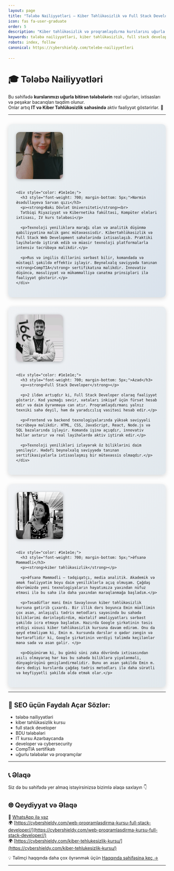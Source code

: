 ```yaml
---
layout: page
title: "Tələbə Nailiyyətləri – Kiber Təhlükəsizlik və Full Stack Developer Uğurları"
icon: fas fa-user-graduate
order: 5
description: "Kiber təhlükəsizlik və proqramlaşdırma kurslarını uğurla bitirən tələbələrimizin real nailiyyətləri. Full Stack Developer, Cybersecurity, BDU tələbələri və sertifikatlı mütəxəssislər."
keywords: tələbə nailiyyətləri, kiber təhlükəsizlik, full stack developer, IT kursu, BDU, kibertəhlükəsizlik, proqramlaşdırma, developer, Azərbaycan, CompTIA, uğurlu tələbələr
robots: index, follow
canonical: https://cybershieldy.com/telebe-nailiyyetleri

---
```


# 🎓 Tələbə Nailiyyətləri

Bu səhifədə <strong>kurslarımızı uğurla bitirən tələbələrin</strong> real uğurları, ixtisasları və peşəkar bacarıqları təqdim olunur.  
Onlar artıq <strong>IT və Kiber Təhlükəsizlik sahəsində</strong> aktiv fəaliyyət göstərirlər. 🚀

---

<div style="display: flex; flex-direction: column; gap: 30px; margin-top: 30px;">

  <!-- 🧑‍🎓 1-ci tələbə - Nərmin -->
  <div style="display: flex; align-items: center; gap: 20px; flex-wrap: wrap; background: linear-gradient(135deg, #eef2f3 0%, #d9e2ec 100%); padding: 25px; border-radius: 12px; box-shadow: 0 4px 14px rgba(0,0,0,0.15);">
    <img src="/assets/images/nermin.webp" alt="Nərmin Əsədullayeva" style="width: 150px; height: 150px; border-radius: 12px; object-fit: cover; box-shadow: 0 2px 10px rgba(0,0,0,0.25);">

    <div style="color: #1e1e1e;">
      <h3 style="font-weight: 700; margin-bottom: 5px;">Nərmin Əsədullayeva Sarvan qızı</h3>
      <p><strong>Bakı Dövlət Universiteti</strong><br>
      Tətbiqi Riyaziyyat və Kibernetika fakültəsi, Kompüter elmləri ixtisası, IV kurs tələbəsi</p>

      <p>Texnoloji yeniliklərə marağı olan və analitik düşünmə qabiliyyətinə malik gənc mütəxəssisdir. Kibertəhlükəsizlik və Full Stack Web Development sahələrində ixtisaslaşıb. Praktiki layihələrdə iştirak edib və müasir texnoloji platformalarla intensiv təcrübəyə malikdir.</p>

      <p>Rus və ingilis dillərini sərbəst bilir, komandada və müstəqil şəkildə effektiv işləyir. Beynəlxalq səviyyədə tanınan <strong>CompTIA</strong> sertifikatına malikdir. İnnovativ düşüncə, məsuliyyət və mükəmməlliyə canatma prinsipləri ilə fəaliyyət göstərir.</p>
    </div>
  </div>

  <!-- 👨‍💻 2-ci tələbə - Azad -->
  <div style="display: flex; align-items: center; gap: 20px; flex-wrap: wrap; background: linear-gradient(135deg, #f0f2f5 0%, #e1e8ed 100%); padding: 25px; border-radius: 12px; box-shadow: 0 4px 14px rgba(0,0,0,0.15);">
    <img src="/assets/images/azad.webp" alt="Azad - Full Stack Developer" style="width: 150px; height: 150px; border-radius: 12px; object-fit: cover; box-shadow: 0 2px 10px rgba(0,0,0,0.25);">

    <div style="color: #1e1e1e;">
      <h3 style="font-weight: 700; margin-bottom: 5px;">Azad</h3>
      <p><strong>Full Stack Developer</strong></p>

      <p>2 ildən artıqdır ki, Full Stack Developer olaraq fəaliyyət göstərir. Kod yazmağı sevir, xətaları inkişaf üçün fürsət hesab edir və daim öyrənməyə can atır. Proqramlaşdırmanı yalnız texniki sahə deyil, həm də yaradıcılıq vasitəsi hesab edir.</p>

      <p>Frontend və backend texnologiyalarında yüksək səviyyəli təcrübəyə malikdir. HTML, CSS, JavaScript, React, Node.js və SQL bazalarında işləyir. Komanda işinə açıqdır, innovativ həllər axtarır və real layihələrdə aktiv iştirak edir.</p>

      <p>Texnoloji yenilikləri izləyərək öz biliklərini daim yeniləyir. Hədəfi beynəlxalq səviyyədə tanınan sertifikasiyalarla ixtisaslaşmış bir mütəxəssis olmaqdır.</p>
    </div>
  </div>


<!-- 👨‍💻 3-cu tələbə - Efsane -->
  <div style="display: flex; align-items: center; gap: 20px; flex-wrap: wrap; background: linear-gradient(135deg, #f0f2f5 0%, #e1e8ed 100%); padding: 25px; border-radius: 12px; box-shadow: 0 4px 14px rgba(0,0,0,0.15);">
    <img src="/assets/images/efsane.webp" alt="Əfsanə Məmmədli -  kiber təhlükəsizlik" style="width: 150px; height: 150px; border-radius: 12px; object-fit: cover; box-shadow: 0 2px 10px rgba(0,0,0,0.25);">

    <div style="color: #1e1e1e;">
      <h3 style="font-weight: 700; margin-bottom: 5px;">Əfsanə Məmmədli</h3>
      <p><strong>kiber təhlükəsizlik</strong></p>

      <p>Əfsanə Məmmədli – tədqiqatçı, media analitik. Akademik və əmək fəaliyyətim boyu daim yeniliklərlə açıq olmuşam. Çağdaş dövrümüzdə yeni texnologiyaların həyatımıza yaxından nüfuz etməsi ilə bu sahə ilə daha yaxından maraqlanmağa başladım.</p>

      <p>Təsadüflər məni Emin Savaylovun kiber təhlükəsizlik kursuna gətirib çıxardı. Bir illik dərs boyunca Emin müəllimin çox asan, anlaşıqlı tədris metodları sayəsində bu sahədə biliklərimi dərinləşdirdim, müxtəlif əməliyyatları sərbəst şəkildə icra etməyə başladım. Hazırda Google şirkətinin təsis etdiyi xüsusi kiber təhlükəsizlik kursuna davam edirəm. Onu da qeyd etməliyəm ki, Emin m. kursunda dərslər o qədər zəngin və hərtərəflidir ki, Google şirkətinin verdiyi təlimdə keçilənlər mənə sadə və asan gəlir. </p>

      <p>Düşünürəm ki, bu günkü süni zəka dövründə ixtisasından asılı olmayaraq hər kəs bu sahədə biliklərə yiyələnməli, dünyagörüşünü genişləndirməlidir. Bunu ən asan şəkildə Emin m. dərs dediyi kurslarda çağdaş tədris metodları ilə daha sürətli və keyfiyyətli şəkildə əldə etmək olar.</p>
    
  </div>

</div>

---

## 🌟 SEO üçün Faydalı Açar Sözlər:
- tələbə nailiyyətləri  
- kiber təhlükəsizlik kursu  
- full stack developer  
- BDU tələbələri  
- IT kursu Azərbaycanda  
- developer və cybersecurity  
- CompTIA sertifikatı  
- uğurlu tələbələr və proqramçılar

---

## 📞 Əlaqə
Siz də bu səhifədə yer almaq istəyirsinizsə bizimlə əlaqə saxlayın 👇  

## 🌐 Qeydiyyat və Əlaqə

📲 [WhatsApp ilə yaz](https://wa.me/994555182523?text=Web+Proqramlaşdırma+kursuna+yazılmaq+istəyirəm)  
🌍 [https://cybershieldy.com/web-proqramlasdirma-kursu-full-stack-developer//](https://cybershieldy.com/web-proqramlasdirma-kursu-full-stack-developer//)  
🌍 [https://cybershieldy.com/kiber-tehlukesizlik-kursu/](https://cybershieldy.com/kiber-tehlukesizlik-kursu/)  

💡 Təlimçi haqqında daha çox öyrənmək üçün [Haqqında səhifəsinə keç →](/haqqinda)


---

<!-- 📊 SEO Structured Data (Google üçün) -->
<script type="application/ld+json">
{
  "@context": "https://schema.org",
  "@type": "WebPage",
  "name": "Tələbə Nailiyyətləri – Kiber Təhlükəsizlik və Full Stack Developer Uğurları",
  "url": "https://sənin-sayt-adın.com/telebe-nailiyyetleri",
  "description": "Kiber təhlükəsizlik və proqramlaşdırma sahəsində uğur qazanan tələbələrin nailiyyətləri. Full Stack Developer, BDU tələbələri və sertifikatlı IT mütəxəssislər.",
  "keywords": "tələbə nailiyyətləri, kiber təhlükəsizlik, full stack developer, IT kursu, BDU, kibertəhlükəsizlik, proqramlaşdırma, developer, Azərbaycan, CompTIA, uğurlu tələbələr",
  "author": {
    "@type": "Organization",
    "name": "CyberShieldy"
  }
}
</script>
